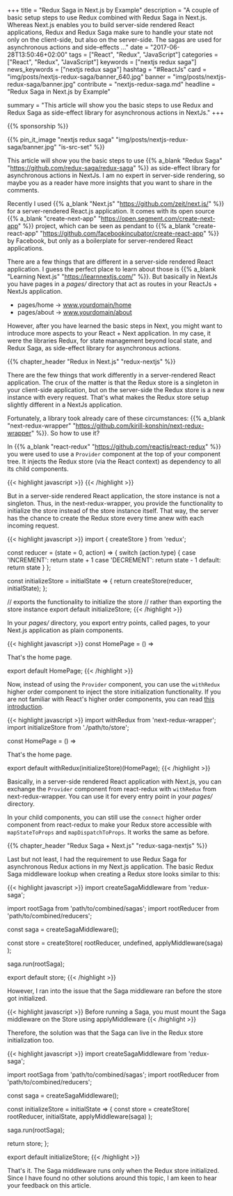 +++
title = "Redux Saga in Next.js by Example"
description = "A couple of basic setup steps to use Redux combined with Redux Saga in Next.js. Whereas Next.js enables you to build server-side rendered React applications, Redux and Redux Saga make sure to handle your state not only on the client-side, but also on the server-side. The sagas are used for asynchronous actions and side-effects ..."
date = "2017-06-28T13:50:46+02:00"
tags = ["React", "Redux", "JavaScript"]
categories = ["React", "Redux", "JavaScript"]
keywords = ["nextjs redux saga"]
news_keywords = ["nextjs redux saga"]
hashtag = "#ReactJs"
card = "img/posts/nextjs-redux-saga/banner_640.jpg"
banner = "img/posts/nextjs-redux-saga/banner.jpg"
contribute = "nextjs-redux-saga.md"
headline = "Redux Saga in Next.js by Example"

summary = "This article will show you the basic steps to use Redux and Redux Saga as side-effect library for asynchronous actions in NextJs."
+++

{{% sponsorship %}}

{{% pin_it_image "nextjs redux saga" "img/posts/nextjs-redux-saga/banner.jpg" "is-src-set" %}}

This article will show you the basic steps to use {{% a_blank "Redux Saga" "https://github.com/redux-saga/redux-saga" %}} as side-effect library for asynchronous actions in NextJs. I am no expert in server-side rendering, so maybe you as a reader have more insights that you want to share in the comments.

Recently I used {{% a_blank "Next.js" "https://github.com/zeit/next.js/" %}} for a server-rendered React.js application. It comes with its open source {{% a_blank "create-next-app" "https://open.segment.com/create-next-app" %}} project, which can be seen as pendant to {{% a_blank "create-react-app" "https://github.com/facebookincubator/create-react-app" %}} by Facebook, but only as a boilerplate for server-rendered React applications.

There are a few things that are different in a server-side rendered React application. I guess the perfect place to learn about those is {{% a_blank "Learning Next.js" "https://learnnextjs.com/" %}}. But basically in NextJs you have pages in a *pages/* directory that act as routes in your ReactJs + NextJs application.

* pages/home -> www.yourdomain/home
* pages/about -> www.yourdomain/about

However, after you have learned the basic steps in Next, you might want to introduce more aspects to your React + Next application. In my case, it were the libraries Redux, for state management beyond local state, and Redux Saga, as side-effect library for asynchronous actions.

{{% chapter_header "Redux in Next.js" "redux-nextjs" %}}

There are the few things that work differently in a server-rendered React application. The crux of the matter is that the Redux store is a singleton in your client-side application, but on the server-side the Redux store is a new instance with every request. That's what makes the Redux store setup slightly different in a NextJs application.

Fortunately, a library took already care of these circumstances: {{% a_blank "next-redux-wrapper" "https://github.com/kirill-konshin/next-redux-wrapper" %}}. So how to use it?

In {{% a_blank "react-redux" "https://github.com/reactjs/react-redux" %}} you were used to use a `Provider` component at the top of your component tree. It injects the Redux store (via the React context) as dependency to all its child components.

{{< highlight javascript >}}
<Provider store={store}>
  <MyRootComponent />
</Provider>
{{< /highlight >}}

But in a server-side rendered React application, the store instance is not a singleton. Thus, in the next-redux-wrapper, you provide the functionality to initialize the store instead of the store instance itself. That way, the server has the chance to create the Redux store every time anew with each incoming request.

{{< highlight javascript >}}
import { createStore } from 'redux';

const reducer = (state = 0, action) => {
  switch (action.type) {
    case 'INCREMENT':
      return state + 1
    case 'DECREMENT':
      return state - 1
    default:
      return state
  }
};

const initializeStore = initialState => {
  return createStore(reducer, initialState);
};

// exports the functionality to initialize the store
// rather than exporting the store instance
export default initializeStore;
{{< /highlight >}}

In your *pages/* directory, you export entry points, called pages, to your Next.js application as plain components.

{{< highlight javascript >}}
const HomePage = () =>
  <div>
    That's the home page.
  </div>

export default HomePage;
{{< /highlight >}}

Now, instead of using the `Provider` component, you can use the `withRedux` higher order component to inject the store initialization functionality. If you are not familiar with React's higher order components, you can read [this introduction](https://www.robinwieruch.de/gentle-introduction-higher-order-components/).

{{< highlight javascript >}}
import withRedux from 'next-redux-wrapper';
import initializeStore from './path/to/store';

const HomePage = () =>
  <div>
    That's the home page.
  </div>

export default withRedux(initializeStore)(HomePage);
{{< /highlight >}}

Basically, in a server-side rendered React application with Next.js, you can exchange the `Provider` component from react-redux with `withRedux` from next-redux-wrapper. You can use it for every entry point in your *pages/* directory.

In your child components, you can still use the `connect` higher order component from react-redux to make your Redux store accessible with `mapStateToProps` and `mapDispatchToProps`. It works the same as before.

{{% chapter_header "Redux Saga + Next.js" "redux-saga-nextjs" %}}

Last but not least, I had the requirement to use Redux Saga for asynchronous Redux actions in my Next.js application. The basic Redux Saga middleware lookup when creating a Redux store looks similar to this:

{{< highlight javascript >}}
import createSagaMiddleware from 'redux-saga';

import rootSaga from 'path/to/combined/sagas';
import rootReducer from 'path/to/combined/reducers';

const saga = createSagaMiddleware();

const store = createStore(
  rootReducer,
  undefined,
  applyMiddleware(saga)
);

saga.run(rootSaga);

export default store;
{{< /highlight >}}

However, I ran into the issue that the Saga middleware ran before the store got initialized.

{{< highlight javascript >}}
Before running a Saga, you must mount the Saga middleware on the Store using applyMiddleware
{{< /highlight >}}

Therefore, the solution was that the Saga can live in the Redux store initialization too.

{{< highlight javascript >}}
import createSagaMiddleware from 'redux-saga';

import rootSaga from 'path/to/combined/sagas';
import rootReducer from 'path/to/combined/reducers';

const saga = createSagaMiddleware();

const initializeStore = initialState => {
  const store = createStore(
    rootReducer,
    initialState,
    applyMiddleware(saga)
  );

  saga.run(rootSaga);

  return store;
};

export default initializeStore;
{{< /highlight >}}

That's it. The Saga middleware runs only when the Redux store initialized. Since I have found no other solutions around this topic, I am keen to hear your feedback on this article.